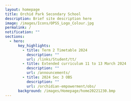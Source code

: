 ```yaml
---
layout: homepage
title: Orchid Park Secondary School
description: Brief site description here
image: /images/Icons/OPSS_Logo_Colour.jpg
permalink: /
notification: ""
sections:
  - hero:
      key_highlights:
        - title: Term 2 Timetable 2024
          description: ""
          url: /links/Student/tt/
        - title: Extended curriculum 11 to 13 March 2024
          description: ""
          url: /announcements/
        - title: 2024 Sec 3 OBS
          description: ""
          url: /orchidian-empowerment/obs/
      background: /images/Homepage/home20221230.bmp
---
```

